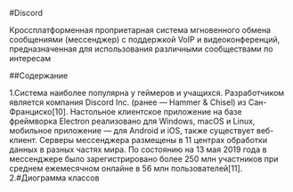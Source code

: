 #Discord

Кроссплатформенная проприетарная система мгновенного обмена сообщениями (мессенджер) с поддержкой VoIP и видеоконференций, предназначенная для использования различными сообществами по интересам

##Содержание 

1.Система наиболее популярна у геймеров и учащихся. Разработчиком является компания Discord Inc. (ранее — Hammer & Chisel) из Сан-Франциско[10]. Настольное клиентское приложение на базе фреймворка Electron реализовано для Windows, macOS и Linux, мобильное приложение — для Android и iOS, также существует веб-клиент. Серверы мессенджера размещены в 11 центрах обработки данных в разных частях мира. По состоянию на 13 мая 2019 года в мессенджере было зарегистрировано более 250 млн участников при среднем ежемесячном онлайне в 56 млн пользователей[11].
2.#Диограмма классов
